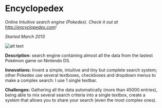 Encyclopedex
============

*Online Intuitive search engine (Pokedex). Check it out at http://encyclopedex.com!*

*Started March 2013*

![alt text](http://oi42.tinypic.com/4jp11s.jpg)

**Description:** search engine containing almost all the data from the lastest Pokémon game on Nintendo DS.

**Innovations:** Invent a simple, intuitive and tiny but complete search system; other Pokedex use several textboxes, checkboxes and dropdown menus to make a complex search: I use 1 single textbar.

**Challenges:** Gathering all the data automatically (more than 45000 entries), being able to mix several search criteria into a single textbox, create a system that allows you to share your search (even the most complex ones).
